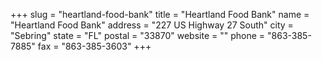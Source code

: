 +++
slug = "heartland-food-bank"
title = "Heartland Food Bank"
name = "Heartland Food Bank"
address = "227 US Highway 27 South"
city = "Sebring"
state = "FL"
postal = "33870"
website = ""
phone = "863-385-7885"
fax = "863-385-3603"
+++
